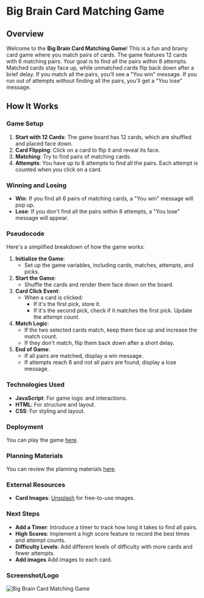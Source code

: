 # Big Brain Card Matching Game

## Overview

Welcome to the **Big Brain Card Matching Game**! This is a fun and brainy card game where you match pairs of cards. The game features 12 cards with 6 matching pairs. Your goal is to find all the pairs within 8 attempts. Matched cards stay face up, while unmatched cards flip back down after a brief delay. If you match all the pairs, you'll see a "You win" message. If you run out of attempts without finding all the pairs, you'll get a "You lose" message.

## How It Works

### Game Setup

1. **Start with 12 Cards**: The game board has 12 cards, which are shuffled and placed face down.
2. **Card Flipping**: Click on a card to flip it and reveal its face.
3. **Matching**: Try to find pairs of matching cards.
4. **Attempts**: You have up to 8 attempts to find all the pairs. Each attempt is counted when you click on a card.

### Winning and Losing

- **Win**: If you find all 6 pairs of matching cards, a "You win" message will pop up.
- **Lose**: If you don't find all the pairs within 8 attempts, a "You lose" message will appear.

### Pseudocode

Here's a simplified breakdown of how the game works:

1. **Initialize the Game**:
   - Set up the game variables, including cards, matches, attempts, and picks.
2. **Start the Game**:
   - Shuffle the cards and render them face down on the board.
3. **Card Click Event**:
   - When a card is clicked:
     - If it's the first pick, store it.
     - If it's the second pick, check if it matches the first pick. Update the attempt count.
4. **Match Logic**:
   - If the two selected cards match, keep them face up and increase the match count.
   - If they don't match, flip them back down after a short delay.
5. **End of Game**:
   - If all pairs are matched, display a win message.
   - If attempts reach 8 and not all pairs are found, display a lose message.

### Technologies Used

- **JavaScript**: For game logic and interactions.
- **HTML**: For structure and layout.
- **CSS**: For styling and layout.

### Deployment

You can play the game [here](https://dwilks2020.github.io/Memory-fun/).

### Planning Materials

You can review the planning materials [here](https://docs.google.com/document/d/137I1fLZgTY10pS2q9FvMz6dxszZEHo0XZvsOCypgK5A/edit?usp=sharing).

### External Resources

- **Card Images**: [Unsplash](https://unsplash.com) for free-to-use images.

### Next Steps

- **Add a Timer**: Introduce a timer to track how long it takes to find all pairs.
- **High Scores**: Implement a high score feature to record the best times and attempt counts.
- **Difficulty Levels**: Add different levels of difficulty with more cards and fewer attempts.
- **Add images** Add images to each card.

### Screenshot/Logo

![Big Brain Card Matching Game](https://iili.io/dElHPoP.jpg)

